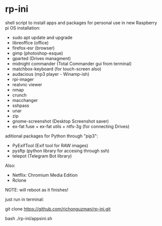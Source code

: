 # rp-ini
shell script to install apps and packages for personal use in new Raspberry pi OS installation: 

- sudo apt update and upgrade
- libreoffice (office)
- firefox-esr (browser)
- gimp (photoshop-esque)
- gparted (Drives managment)
- midnight commander (Total Commander gui from terminal)
- matchbox-keyboard (for touch-screen also)
- audacious (mp3 player - Winamp-ish)
- rpi-imager
- realvnc viewer
- nmap
- crunch
- macchanger
- sshpass
- unar
- zip
- gnome-screenshot (Desktop Screenshot saver)
- ex-fat fuse + ex-fat utils + ntfs-3g (for connecting Drives)

aditional packages for Python through "pip3":
- PyExifTool (Exif tool for RAW images)
- pysftp (python library for accesing through ssh)
- telepot (Telegram Bot library)

Also:
- Netflix: Chromium Media Edition
- Rclone


NOTE: will reboot as it finishes!


just run in terminal:

git clone https://github.com/richonguzman/rp-ini.git

bash ./rp-ini/appsini.sh
